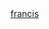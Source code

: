 <html>
    <a href="file:///C:/Users/Latitude%20E7250/Documents/visual%20studios/google.html">francis</a>
</html>
